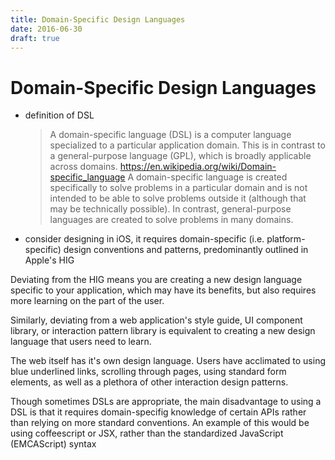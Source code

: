```yaml
---
title: Domain-Specific Design Languages
date: 2016-06-30
draft: true
---
```


#  Domain-Specific Design Languages

- definition of DSL
  > A domain-specific language (DSL) is a computer language specialized to a particular application domain. This is in contrast to a general-purpose language (GPL), which is broadly applicable across domains.
  https://en.wikipedia.org/wiki/Domain-specific_language
  > A domain-specific language is created specifically to solve problems in a particular domain and is not intended to be able to solve problems outside it (although that may be technically possible). In contrast, general-purpose languages are created to solve problems in many domains.

- consider designing in iOS, it requires domain-specific (i.e. platform-specific) design conventions and patterns, predominantly outlined in Apple's HIG

Deviating from the HIG means you are creating a new design language specific to your application,
which may have its benefits, but also requires more learning on the part of the user.

Similarly, deviating from a web application's style guide, UI component library, or interaction pattern library
is equivalent to creating a new design language that users need to learn.

The web itself has it's own design language.
Users have acclimated to using blue underlined links, scrolling through pages, using standard form elements,
as well as a plethora of other interaction design patterns.

Though sometimes DSLs are appropriate,
the main disadvantage to using a DSL is that it requires domain-specifig knowledge of certain APIs rather than relying on more standard conventions. An example of this would be using coffeescript or JSX, rather than the standardized JavaScript (EMCAScript) syntax
